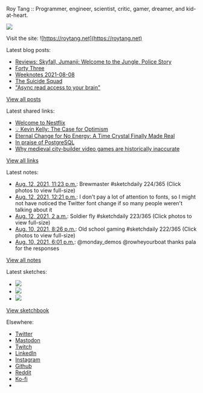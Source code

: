Roy Tang :: Programmer, engineer, scientist, critic, gamer, dreamer, and kid-at-heart.

![](https://roytang.net/static/img/profile.jpg)

Visit the site: ![https://roytang.net](https://roytang.net)

Latest blog posts:

- [Reviews: Skyfall, Jumanji: Welcome to the Jungle, Police Story](https://roytang.net/2021/08/skyfall-jumanji-police-story/)
- [Forty Three](https://roytang.net/2021/08/forty-three/)
- [Weeknotes 2021-08-08](https://roytang.net/2021/08/weeknotes-2021-08-08/)
- [The Suicide Squad](https://roytang.net/2021/08/the-suicide-squad/)
- [&quot;Async read access to your brain&quot;](https://roytang.net/2021/08/async-read-access/)

[View all posts](https://roytang.net/blog)

Latest shared links:

- [Welcome to Nestflix](https://roytang.net/2021/08/welcome-to-nestflix/)
- [💡 Kevin Kelly: The Case for Optimism](https://roytang.net/2021/08/kevin-kelly-the-case-for-optimism/)
- [Eternal Change for No Energy: A Time Crystal Finally Made Real](https://roytang.net/2021/08/eternal-change-for-no-energy-a-time-crystal-finally-made-real/)
- [In praise of PostgreSQL](https://roytang.net/2021/08/in-praise-of-postgresql/)
- [Why medieval city-builder video games are historically inaccurate](https://roytang.net/2021/08/why-medieval-city-builder-video-games-are-historically-inaccurate/)

[View all links](https://roytang.net/links)

Latest notes:

- [Aug. 12, 2021, 11:23 p.m.](https://roytang.net/2021/08/1425840354574553089/): Brewmaster #sketchdaily 224/365 (Click photos to view full-size)
- [Aug. 12, 2021, 12:21 p.m.](https://roytang.net/2021/08/1425673745612435457/): I don&#x27;t pay a lot of attention to fonts, so I might not have noticed the Twitter font change if so many people weren&#x27;t talking about it
- [Aug. 12, 2021, 2 a.m.](https://roytang.net/2021/08/1425517490952540166/): Soldier fly #sketchdaily 223/365 (Click photos to view full-size)
- [Aug. 10, 2021, 8:26 p.m.](https://roytang.net/2021/08/1425071072802525195/): Old school gaming #sketchdaily 222/365 (Click photos to view full-size)
- [Aug. 10, 2021, 6:01 p.m.](https://roytang.net/2021/08/1425034630760079363/): @monday_demos @rowheyourboat thanks pala for the responses

[View all notes](https://roytang.net/notes)

Latest sketches:


- ![](https://roytang.net/media/cache/a4/cb/a4cb9feedf749bc096945d1697d4980b.jpg)
- ![](https://roytang.net/media/cache/70/0c/700c276f72c29ad7ef17c4671643cb3f.jpg)
- ![](https://roytang.net/media/cache/83/37/83375347f0306f2a4df78b3a12d5058d.jpg)

[View sketchbook](https://roytang.net/albums/sketchbook)


Elsewhere:

- [Twitter](https://twitter.com/roytang)
- [Mastodon](https://mastodon.technology/@roytang)
- [Twitch](https://twitch.tv/twitchyroy)
- [LinkedIn](https://www.linkedin.com/in/roytang)
- [Instagram](https://instagram.com/roytang0400)
- [Github](https://github.com/roytang)
- [Reddit](https://reddit.com/u/hungryroy)
- [Ko-fi](https://ko-fi.com/roytang)
- [](mailto:hello@roytang.net)